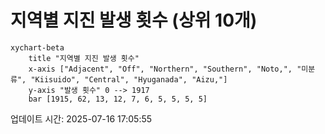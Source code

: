 # 지역별 지진 발생 횟수 (상위 10개)

```mermaid
xychart-beta
    title "지역별 지진 발생 횟수"
    x-axis ["Adjacent", "Off", "Northern", "Southern", "Noto,", "미분류", "Kiisuido", "Central", "Hyuganada", "Aizu,"]
    y-axis "발생 횟수" 0 --> 1917
    bar [1915, 62, 13, 12, 7, 6, 5, 5, 5, 5]
```

업데이트 시간: 2025-07-16 17:05:55

